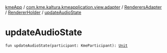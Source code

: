[kmeApp](../../../index.md) / [com.kme.kaltura.kmeapplication.view.adapter](../../index.md) / [RenderersAdapter](../index.md) / [RendererHolder](index.md) / [updateAudioState](./update-audio-state.md)

# updateAudioState

`fun updateAudioState(participant: KmeParticipant): `[`Unit`](https://kotlinlang.org/api/latest/jvm/stdlib/kotlin/-unit/index.html)